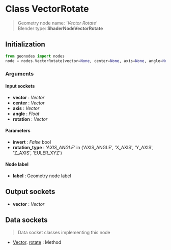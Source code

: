 
# Class VectorRotate

> Geometry node name: _'Vector Rotate'_<br>Blender type:  **ShaderNodeVectorRotate**

## Initialization


```python
from geonodes import nodes
node = nodes.VectorRotate(vector=None, center=None, axis=None, angle=None, rotation=None, invert=False, rotation_type='AXIS_ANGLE', label=None)
```


### Arguments


#### Input sockets



- **vector** : _Vector_
- **center** : _Vector_
- **axis** : _Vector_
- **angle** : _Float_
- **rotation** : _Vector_



#### Parameters



- **invert** : _False_ bool
- **rotation_type** : _'AXIS_ANGLE'_ in ('AXIS_ANGLE', 'X_AXIS', 'Y_AXIS', 'Z_AXIS', 'EULER_XYZ')



#### Node label



- **label** : Geometry node label



## Output sockets



- **vector** : _Vector_



## Data sockets

> Data socket classes implementing this node


- [Vector](aaa). [rotate](bbb) : Method


